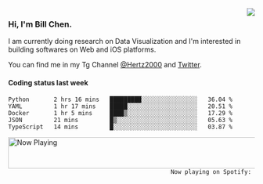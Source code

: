 <img  align="right" src="https://github-readme-stats.vercel.app/api?username=BillChen2k&show_icons=false&count_private=true&hide_title=true">

### Hi, I'm Bill Chen.

I am currently doing research on Data Visualization and I'm interested in building softwares on Web and iOS platforms.

You can find me in my Tg Channel [@Hertz2000](https://t.me/Hertz2000) and [Twitter](https://twitter.com/billchen2k).

#### Coding status last week

<!--START_SECTION:waka-->
```text
Python       2 hrs 16 mins   █████████░░░░░░░░░░░░░░░░   36.04 % 
YAML         1 hr 17 mins    █████░░░░░░░░░░░░░░░░░░░░   20.51 % 
Docker       1 hr 5 mins     ████▒░░░░░░░░░░░░░░░░░░░░   17.29 % 
JSON         21 mins         █▒░░░░░░░░░░░░░░░░░░░░░░░   05.63 % 
TypeScript   14 mins         █░░░░░░░░░░░░░░░░░░░░░░░░   03.87 % 
```
<!--END_SECTION:waka-->


<div>
<a href="https://spotify-now-playing.billchen2k.vercel.app/now-playing?open">
   <img align="right" src="https://spotify-now-playing.billchen2k.vercel.app/now-playing" width="540" height="64" alt="Now Playing">
</a>
</div>

<div>
<p align="right"><code>Now playing on Spotify: </code></p>
</div>

<!--
**BillChen2K/BillChen2K** is a ✨ _special_ ✨ repository because its `README.md` (this file) appears on your GitHub profile.

Here are some ideas to get you started:

- 🔭 I’m currently working on ...
- 🌱 I’m currently learning ...
- 👯 I’m looking to collaborate on ...
- 🤔 I’m looking for help with ...
- 💬 Ask me about ...
- 📫 How to reach me: ...
- 😄 Pronouns: ...
- ⚡ Fun fact: ...
-->
